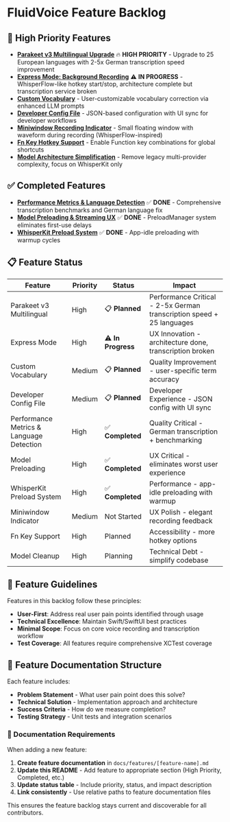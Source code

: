 # FluidVoice Feature Backlog

## 🚀 High Priority Features

- **[Parakeet v3 Multilingual Upgrade](parakeet-v3-multilingual-upgrade.md)** 🔥 **HIGH PRIORITY** - Upgrade to 25 European languages with 2-5x German transcription speed improvement
- **[Express Mode: Background Recording](express-mode-background-recording.md)** ⚠️ **IN PROGRESS** - WhisperFlow-like hotkey start/stop, architecture complete but transcription service broken
- **[Custom Vocabulary](custom-vocabulary-feature.md)** - User-customizable vocabulary correction via enhanced LLM prompts
- **[Developer Config File](developer-config-file-feature.md)** - JSON-based configuration with UI sync for developer workflows
- **[Miniwindow Recording Indicator](miniwindow-recording-indicator.md)** - Small floating window with waveform during recording (WhisperFlow-inspired)
- **[Fn Key Hotkey Support](fn-key-feature.md)** - Enable Function key combinations for global shortcuts 
- **[Model Architecture Simplification](model-cleanup-feature.md)** - Remove legacy multi-provider complexity, focus on WhisperKit only

## ✅ Completed Features

- **[Performance Metrics & Language Detection](done/performance-metrics-language-detection.md)** ✅ **DONE** - Comprehensive transcription benchmarks and German language fix
- **[Model Preloading & Streaming UX](done/model-preloading-feature.md)** ✅ **DONE** - PreloadManager system eliminates first-use delays
- **[WhisperKit Preload System](done/whisperkit-preload-system.md)** ✅ **DONE** - App-idle preloading with warmup cycles

## 📋 Feature Status

| Feature | Priority | Status | Impact |
|---------|----------|--------|--------|
| Parakeet v3 Multilingual | High | 📋 **Planned** | Performance Critical - 2-5x German transcription speed + 25 languages |
| Express Mode | High | ⚠️ **In Progress** | UX Innovation - architecture done, transcription broken |
| Custom Vocabulary | Medium | 📋 **Planned** | Quality Improvement - user-specific term accuracy |
| Developer Config File | Medium | 📋 **Planned** | Developer Experience - JSON config with UI sync |
| Performance Metrics & Language Detection | High | ✅ **Completed** | Quality Critical - German transcription + benchmarking |
| Model Preloading | High | ✅ **Completed** | UX Critical - eliminates worst user experience |
| WhisperKit Preload System | High | ✅ **Completed** | Performance - app-idle preloading with warmup |
| Miniwindow Indicator | Medium | Not Started | UX Polish - elegant recording feedback |
| Fn Key Support | High | Planned | Accessibility - more hotkey options |
| Model Cleanup | High | Planning | Technical Debt - simplify codebase |

## 🎯 Feature Guidelines

Features in this backlog follow these principles:
- **User-First**: Address real user pain points identified through usage
- **Technical Excellence**: Maintain Swift/SwiftUI best practices
- **Minimal Scope**: Focus on core voice recording and transcription workflow
- **Test Coverage**: All features require comprehensive XCTest coverage

## 📁 Feature Documentation Structure

Each feature includes:
- **Problem Statement** - What user pain point does this solve?
- **Technical Solution** - Implementation approach and architecture
- **Success Criteria** - How do we measure completion?
- **Testing Strategy** - Unit tests and integration scenarios

### 📝 Documentation Requirements

When adding a new feature:

1. **Create feature documentation** in `docs/features/[feature-name].md`
2. **Update this README** - Add feature to appropriate section (High Priority, Completed, etc.)
3. **Update status table** - Include priority, status, and impact description
4. **Link consistently** - Use relative paths to feature documentation files

This ensures the feature backlog stays current and discoverable for all contributors.